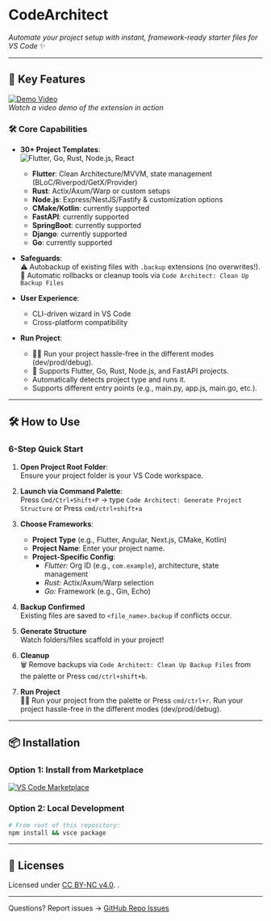 # CodeArchitect  
*Automate your project setup with instant, framework-ready starter files for VS Code* ✨

---

## 🚀 Key Features  
[![Demo Video](https://img.youtube.com/vi/dCJMxHjxc64/0.jpg)](https://youtu.be/dCJMxHjxc64?si=swGWpwyVEti5-rwW)  
*Watch a video demo of the extension in action*

### 🛠️ Core Capabilities  
- **30+ Project Templates**:  
  ![Flutter, Go, Rust, Node.js, React](https://img.shields.io/badge/frameworks-Flutter%20%7C%20Go%20%7C%20Rust%20%7C%20Node.js%20%7C%20etc.-black?style=flat)  
    
  - **Flutter**: Clean Architecture/MVVM, state management (BLoC/Riverpod/GetX/Provider)  
  - **Rust**: Actix/Axum/Warp or custom setups  
  - **Node.js**: Express/NestJS/Fastify & customization options  
  - **CMake/Kotlin**: currently supported
  - **FastAPI**: currently supported
  - **SpringBoot**: currently supported
  - **Django**: currently supported
  - **Go**: currently supported


- **Safeguards**:  
  ⚠️ Autobackup of existing files with `.backup` extensions (no overwrites!).  
  💾 Automatic rollbacks or cleanup tools via `Code Architect: Clean Up Backup Files`

- **User Experience**:  
  - CLI-driven wizard in VS Code  
  - Cross-platform compatibility  

- **Run Project**:  
  - 🏃‍♀️ Run your project hassle-free in the different modes (dev/prod/debug).
  - 🔌 Supports Flutter, Go, Rust, Node.js, and FastAPI projects.
  - Automatically detects project type and runs it.
  - Supports different entry points (e.g., main.py, app.js, main.go, etc.).


---

## 🛠️ How to Use  

### 6-Step Quick Start  
1. **Open Project Root Folder**:  
   Ensure your project folder is your VS Code workspace.  

2. **Launch via Command Palette**:  
   Press `Cmd/Ctrl+Shift+P` → type `Code Architect: Generate Project Structure` or Press `cmd/ctrl+shift+a`

3. **Choose Frameworks**:  
   - **Project Type** (e.g., Flutter, Angular, Next.js, CMake, Kotlin)  
   - **Project Name**: Enter your project name.  
   - **Project-Specific Config**:  
     - *Flutter:* Org ID (e.g., `com.example`), architecture, state management  
     - *Rust:* Actix/Axum/Warp selection  
     - *Go:* Framework (e.g., Gin, Echo)  

4. **Backup Confirmed**  
   Existing files are saved to `<file_name>.backup` if conflicts occur.  

5. **Generate Structure**  
   Watch folders/files scaffold in your project!  

6. **Cleanup**  
   🗑️ Remove backups via `Code Architect: Clean Up Backup Files` from the palette or Press `cmd/ctrl+shift+b`.

7. **Run Project**  
   🏃‍♀️ Run your project from the palette or Press `cmd/ctrl+r`.
   Run your project hassle-free in the different modes (dev/prod/debug).

---

## 📦 Installation  
### Option 1: Install from Marketplace  
[![VS Code Marketplace](https://img.shields.io/vscode-marketplace/v/Piyu-Pika.code-architect-tool?color=blue)](https://marketplace.visualstudio.com/items?itemName=Piyu-Pika.code-architect-tool)  

### Option 2: Local Development  
```bash
# From root of this repository:
npm install && vsce package
```

---

## 📄 Licenses  
Licensed under [CC BY-NC v4.0](LICENSE.txt). .  


---
Questions? Report issues → [GitHub Repo Issues][issue-link]

[issue-link]: https://github.com/Piyu-Pika/architecture-vscode-extension/issues